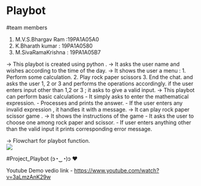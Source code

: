 # Playbot 
#team members 
1) M.V.S.Bhargav Ram :19PA1A05A0 
2) K.Bharath kumar : 19PA1A0580 
3) M.SivaRamaKrishna : 19PA1A05B7


->   This playbot is created using python .
->   It asks the user name and wishes according to the time of the day.
->   It shows the user a menu :
         1. Perform some calculation.
         2. Play rock paper scissors
         3. End the chat.
       and asks the user 1, 2 or 3 and performs the operations accordingly.
       if the user enters input other than 1,2 or 3 ; it asks to give a valid input.
->   This playbot can perform basic calculations
         - It simply asks to enter the mathematical expression.
         - Processes and prints the answer.
         - If the user enters any invalid expression , it handles it with a message.
->   It can play rock paper scissor game .
->   It shows the instructions of the game 
          - It asks the user to choose one among rock paper and scissor.
          - If user enters anything other than the valid input it prints corresponding error message.

->   Flowchart for playbot function.     
![](https://drive.google.com/file/d/1wlkNUwK0peL_-XcP8vmjU5Hj1ySID2aY/view?usp=sharing)
          
#Project_Playbot  (ɔ◔‿◔)ɔ ♥


Youtube Demo vedio link  -     https://www.youtube.com/watch?v=3aLmzAnK29w
